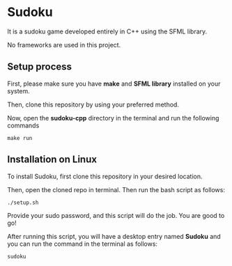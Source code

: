 # Sudoku

It is a sudoku game developed entirely in C++ using the SFML library.

No frameworks are used in this project.

## Setup process

First, please make sure you have **make** and **SFML library** installed on your system.

Then, clone this repository by using your preferred method.

Now, open the **sudoku-cpp** directory in the terminal and run the following commands

```runs sudoku
make run
```

## Installation on Linux

To install Sudoku, first clone this repository in your desired location.

Then, open the cloned repo in terminal. Then run the bash script as follows:

```setup
./setup.sh
```

Provide your sudo password, and this script will do the job. You are good to go!

After running this script, you will have a desktop entry named **Sudoku** and you can run the command in the terminal as follows:

```running sudoku from terminal
sudoku
```
